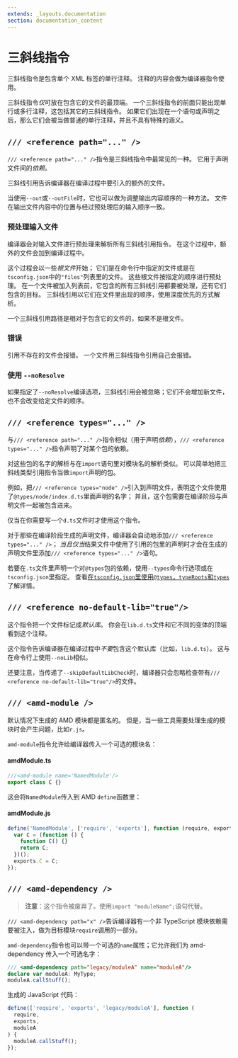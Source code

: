 ```yaml
---
extends: _layouts.documentation
section: documentation_content
---
```


# 三斜线指令

三斜线指令是包含单个 XML 标签的单行注释。 注释的内容会做为编译器指令使用。

三斜线指令*仅*可放在包含它的文件的最顶端。 一个三斜线指令的前面只能出现单行或多行注释，这包括其它的三斜线指令。 如果它们出现在一个语句或声明之后，那么它们会被当做普通的单行注释，并且不具有特殊的涵义。

## `/// <reference path="..." />`

`/// <reference path="..." />`指令是三斜线指令中最常见的一种。 它用于声明文件间的*依赖*。

三斜线引用告诉编译器在编译过程中要引入的额外的文件。

当使用`--out`或`--outFile`时，它也可以做为调整输出内容顺序的一种方法。 文件在输出文件内容中的位置与经过预处理后的输入顺序一致。

### 预处理输入文件

编译器会对输入文件进行预处理来解析所有三斜线引用指令。 在这个过程中，额外的文件会加到编译过程中。

这个过程会以一些*根文件*开始； 它们是在命令行中指定的文件或是在`tsconfig.json`中的`"files"`列表里的文件。 这些根文件按指定的顺序进行预处理。 在一个文件被加入列表前，它包含的所有三斜线引用都要被处理，还有它们包含的目标。 三斜线引用以它们在文件里出现的顺序，使用深度优先的方式解析。

一个三斜线引用路径是相对于包含它的文件的，如果不是根文件。

### 错误

引用不存在的文件会报错。 一个文件用三斜线指令引用自己会报错。

### 使用 `--noResolve`

如果指定了`--noResolve`编译选项，三斜线引用会被忽略；它们不会增加新文件，也不会改变给定文件的顺序。

## `/// <reference types="..." />`

与`/// <reference path="..." />`指令相似（用于声明*依赖*），`/// <reference types="..." />`指令声明了对某个包的依赖。

对这些包的名字的解析与在`import`语句里对模块名的解析类似。 可以简单地把三斜线类型引用指令当做`import`声明的包。

例如，把`/// <reference types="node" />`引入到声明文件，表明这个文件使用了`@types/node/index.d.ts`里面声明的名字； 并且，这个包需要在编译阶段与声明文件一起被包含进来。

仅当在你需要写一个`d.ts`文件时才使用这个指令。

对于那些在编译阶段生成的声明文件，编译器会自动地添加`/// <reference types="..." />`； *当且仅当*结果文件中使用了引用的包里的声明时才会在生成的声明文件里添加`/// <reference types="..." />`语句。

若要在`.ts`文件里声明一个对`@types`包的依赖，使用`--types`命令行选项或在`tsconfig.json`里指定。 查看[在`tsconfig.json`里使用`@types`，`typeRoots`和`types`](../project-config/tsconfig.json.md#types-typeroots-and-types)了解详情。

## `/// <reference no-default-lib="true"/>`

这个指令把一个文件标记成*默认库*。 你会在`lib.d.ts`文件和它不同的变体的顶端看到这个注释。

这个指令告诉编译器在编译过程中*不要*包含这个默认库（比如，`lib.d.ts`）。 这与在命令行上使用`--noLib`相似。

还要注意，当传递了`--skipDefaultLibCheck`时，编译器只会忽略检查带有`/// <reference no-default-lib="true"/>`的文件。

## `/// <amd-module />`

默认情况下生成的 AMD 模块都是匿名的。 但是，当一些工具需要处理生成的模块时会产生问题，比如`r.js`。

`amd-module`指令允许给编译器传入一个可选的模块名：

#### amdModule.ts

```typescript
///<amd-module name='NamedModule'/>
export class C {}
```

这会将`NamedModule`传入到 AMD `define`函数里：

#### amdModule.js

```javascript
define('NamedModule', ['require', 'exports'], function (require, exports) {
  var C = (function () {
    function C() {}
    return C;
  })();
  exports.C = C;
});
```

## `/// <amd-dependency />`

> **注意**：这个指令被废弃了。使用`import "moduleName";`语句代替。

`/// <amd-dependency path="x" />`告诉编译器有一个非 TypeScript 模块依赖需要被注入，做为目标模块`require`调用的一部分。

`amd-dependency`指令也可以带一个可选的`name`属性；它允许我们为 amd-dependency 传入一个可选名字：

```typescript
/// <amd-dependency path="legacy/moduleA" name="moduleA"/>
declare var moduleA: MyType;
moduleA.callStuff();
```

生成的 JavaScript 代码：

```javascript
define(['require', 'exports', 'legacy/moduleA'], function (
  require,
  exports,
  moduleA
) {
  moduleA.callStuff();
});
```

